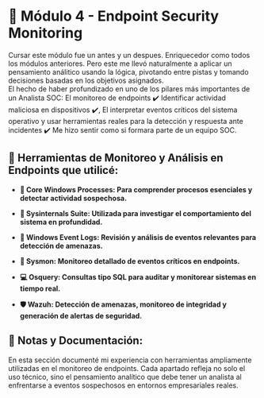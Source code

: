 # 🔐 Módulo 4 - Endpoint Security Monitoring

Cursar este módulo fue un antes y un despues. Enriquecedor como todos los módulos anteriores. Pero este me llevó naturalmente a aplicar un pensamiento análitico usando la lógica, 
pivotando entre pistas y tomando decisiones basadas en los objetivos asignados.  
El hecho de haber profundizado en uno de los pilares más importantes de un Analista SOC: El monitoreo de endpoints ✔️ Identificar actividad maliciosa en dispositivos ✔️, El interpretar eventos críticos del sistema operativo y usar herramientas reales para la detección y respuesta ante incidentes ✔️ Me hizo sentir como si formara parte de un equipo SOC. 

## 🧰 Herramientas de Monitoreo y Análisis en Endpoints que utilicé:

- **🔎 Core Windows Processes: Para comprender procesos esenciales y detectar actividad sospechosa.**

- **📁 Sysinternals Suite: Utilizada para investigar el comportamiento del sistema en profundidad.**

- **📑 Windows Event Logs: Revisión y análisis de eventos relevantes para detección de amenazas.**

- **📸 Sysmon: Monitoreo detallado de eventos críticos en endpoints.**

- **💻 Osquery: Consultas tipo SQL para auditar y monitorear sistemas en tiempo real.**

- **🛡️ Wazuh: Detección de amenazas, monitoreo de integridad y generación de alertas de seguridad.**


## 📂 Notas y Documentación:
En esta sección documenté mi experiencia con herramientas ampliamente utilizadas en el monitoreo de endpoints. Cada apartado refleja no solo el uso técnico, sino el pensamiento analítico que debe tener un analista al enfrentarse a eventos sospechosos en entornos empresariales reales.
